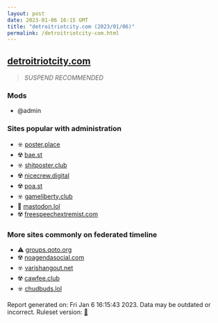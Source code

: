 ```yaml
---
layout: post
date: 2023-01-06 16:15 GMT
title: "detroitriotcity.com (2023/01/06)"
permalink: /detroitriotcity-com.html
---
```



## [detroitriotcity.com](https://detroitriotcity.com)

> *SUSPEND RECOMMENDED*

### Mods
 * @admin

### Sites popular with administration

* ☣️ [poster.place](/poster-place.html)
* ☢️ [bae.st](/bae-st.html)
* ☣️ [shitposter.club](/shitposter-club.html)
* ☢️ [nicecrew.digital](/nicecrew-digital.html)
* ☢️ [poa.st](/poa-st.html)
* ☣️ [gameliberty.club](/gameliberty-club.html)
* 🐘 [mastodon.lol](/mastodon-lol.html)
* ☢️ [freespeechextremist.com](/freespeechextremist-com.html)

### More sites commonly on federated timeline

* ⚠️ [groups.qoto.org](/groups-qoto-org.html)
* ☢️ [noagendasocial.com](/noagendasocial-com.html)
* ☣️ [varishangout.net](/varishangout-net.html)
* ☢️ [cawfee.club](/cawfee-club.html)
* ☣️ [chudbuds.lol](/chudbuds-lol.html)

Report generated on: Fri Jan  6 16:15:43 2023. Data may be outdated or incorrect.
Ruleset version: [🏀](/version-basketball)

